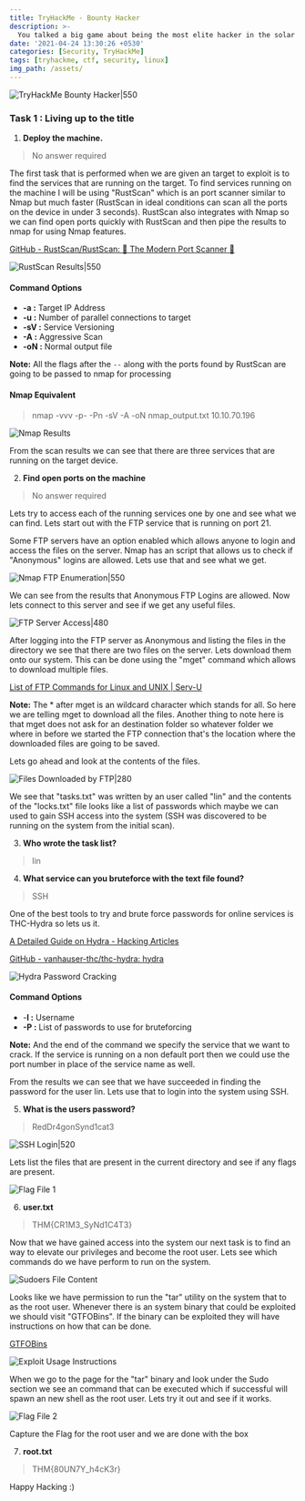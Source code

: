 ```yaml
---
title: TryHackMe - Bounty Hacker
description: >-
  You talked a big game about being the most elite hacker in the solar system. Prove it and claim your right to the status of Elite Bounty Hacker!
date: '2021-04-24 13:30:26 +0530'
categories: [Security, TryHackMe]
tags: [tryhackme, ctf, security, linux]
img_path: /assets/
---
```


![TryHackMe Bounty Hacker|550](images/thm-bounty-hacker/thm-bounty-hacker.jpeg)

### Task 1 : Living up to the title

1. **Deploy the machine.**

> No answer required

The first task that is performed when we are given an target to exploit is to find the services that are running on the target. To find services running on the machine I will be using "RustScan" which is an port scanner similar to Nmap but much faster (RustScan in ideal conditions can scan all the ports on the device in under 3 seconds). RustScan also integrates with Nmap so we can find open ports quickly with RustScan and then pipe the results to nmap for using Nmap features.

[GitHub - RustScan/RustScan: 🤖 The Modern Port Scanner 🤖](https://github.com/RustScan/RustScan)

![RustScan Results|550](images/thm-bounty-hacker/rustscan-results.png)

#### Command Options

*   **-a :** Target IP Address
*   **-u :** Number of parallel connections to target
*   **-sV :** Service Versioning
*   **-A :** Aggressive Scan
*   **-oN :** Normal output file

**Note:** All the flags after the `--` along with the ports found by RustScan are going to be passed to nmap for processing

#### Nmap Equivalent

> nmap -vvv -p- -Pn -sV -A -oN nmap_output.txt 10.10.70.196

![Nmap Results](images/thm-bounty-hacker/nmap-results.png)

From the scan results we can see that there are three services that are running on the target device.

2. **Find open ports on the machine**

> No answer required

Lets try to access each of the running services one by one and see what we can find. Lets start out with the FTP service that is running on port 21.

Some FTP servers have an option enabled which allows anyone to login and access the files on the server. Nmap has an script that allows us to check if "Anonymous" logins are allowed. Lets use that and see what we get.

![Nmap FTP Enumeration|550](images/thm-bounty-hacker/nmap-ftp-enumeration.png)

We can see from the results that Anonymous FTP Logins are allowed. Now lets connect to this server and see if we get any useful files.

![FTP Server Access|480](images/thm-bounty-hacker/ftp-access.png)

After logging into the FTP server as Anonymous and listing the files in the directory we see that there are two files on the server. Lets download them onto our system. This can be done using the "mget" command which allows to download multiple files.

[List of FTP Commands for Linux and UNIX \| Serv-U](https://www.serv-u.com/linux-ftp-server/commands)

**Note:** The \* after mget is an wildcard character which stands for all. So here we are telling mget to download all the files. Another thing to note here is that mget does not ask for an destination folder so whatever folder we where in before we started the FTP connection that's the location where the downloaded files are going to be saved.

Lets go ahead and look at the contents of the files.

![Files Downloaded by FTP|280](images/thm-bounty-hacker/ftp-downloaded-files.png)

We see that "tasks.txt" was written by an user called "lin" and the contents of the "locks.txt" file looks like a list of passwords which maybe we can used to gain SSH access into the system (SSH was discovered to be running on the system from the initial scan).

3. **Who wrote the task list?**

> lin

4. **What service can you bruteforce with the text file found?**

> SSH

One of the best tools to try and brute force passwords for online services is THC-Hydra so lets us it.

[A Detailed Guide on Hydra - Hacking Articles](https://www.hackingarticles.in/comprehensive-guide-on-hydra-a-brute-forcing-tool/)

[GitHub - vanhauser-thc/thc-hydra: hydra](https://github.com/vanhauser-thc/thc-hydra)

![Hydra Password Cracking](images/thm-bounty-hacker/hydra-password-cracking.png)

#### Command Options

*   -**l :** Username
*   **-P :** List of passwords to use for bruteforcing

**Note:** And the end of the command we specify the service that we want to crack. If the service is running on a non default port then we could use the port number in place of the service name as well.

From the results we can see that we have succeeded in finding the password for the user lin. Lets use that to login into the system using SSH.

5. **What is the users password?**

> RedDr4gonSynd1cat3

![SSH Login|520](images/thm-bounty-hacker/ssh-login.png)

Lets list the files that are present in the current directory and see if any flags are present.

![Flag File 1](images/thm-bounty-hacker/flag-file-1.png)

6. **user.txt**

> THM{CR1M3_SyNd1C4T3}

Now that we have gained access into the system our next task is to find an way to elevate our privileges and become the root user. Lets see which commands do we have perform to run on the system.

![Sudoers File Content](images/thm-bounty-hacker/sudoers-file-content.png)

Looks like we have permission to run the "tar" utility on the system that to as the root user. Whenever there is an system binary that could be exploited we should visit "GTFOBins". If the binary can be exploited they will have instructions on how that can be done.

[GTFOBins](https://gtfobins.github.io/)

![Exploit Usage Instructions](images/thm-bounty-hacker/exploit-instructions.png)

When we go to the page for the "tar" binary and look under the Sudo section we see an command that can be executed which if successful will spawn an new shell as the root user. Lets try it out and see if it works.

![Flag File 2](images/thm-bounty-hacker/flag-file-2.png)

Capture the Flag for the root user and we are done with the box

7. **root.txt**

> THM{80UN7Y_h4cK3r}

Happy Hacking :)